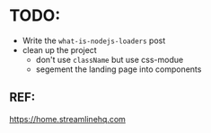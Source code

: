 # TODO:

- Write the `what-is-nodejs-loaders` post
- clean up the project
  - don't use `className` but use css-modue
  - segement the landing page into components

## REF:

https://home.streamlinehq.com
